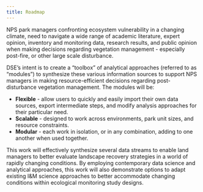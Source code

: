 ```yaml
---
title: Roadmap
---
```


NPS park managers confronting ecosystem vulnerability in a changing climate, need to navigate a wide range of academic literature, expert opinion, inventory and monitoring data, research results, and public opinion when making decisions regarding vegetation management - especially post-fire, or other large scale disturbance.

DSE’s intent is to create a “toolbox” of analytical approaches (referred to as “modules”) to synthesize these various information sources to support NPS managers in making resource-efficient decisions regarding post-disturbance vegetation management. The modules will be:

- **Flexible** - allow users to quickly and easily import their own data sources, export intermediate steps, and modify analysis approaches for their particular need.
- **Scalable** - designed to work across environments, park unit sizes, and resource constraints.
- **Modular** - each work in isolation, or in any combination, adding to one another when used together.

This work will effectively synthesize several data streams to enable land managers to better evaluate landscape recovery strategies in a world of rapidly changing conditions. By employing contemporary data science and analytical approaches, this work will also demonstrate options to adapt existing I&M science approaches to better accommodate changing conditions within ecological monitoring study designs.
